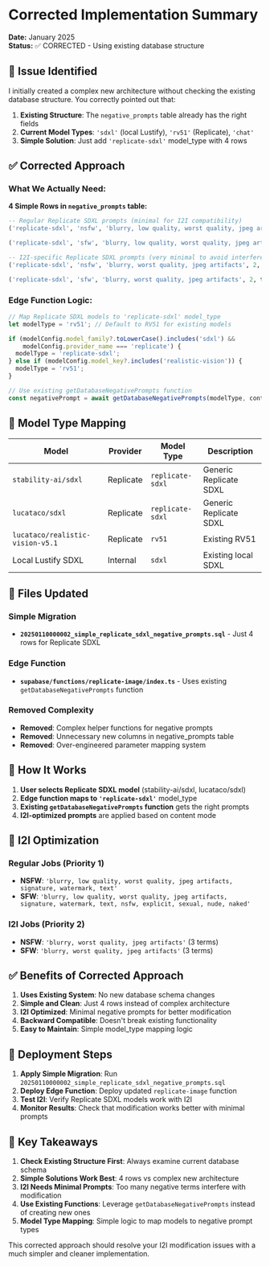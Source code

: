 # Corrected Implementation Summary

**Date:** January 2025  
**Status:** ✅ CORRECTED - Using existing database structure

## **🚨 Issue Identified**

I initially created a complex new architecture without checking the existing database structure. You correctly pointed out that:

1. **Existing Structure**: The `negative_prompts` table already has the right fields
2. **Current Model Types**: `'sdxl'` (local Lustify), `'rv51'` (Replicate), `'chat'`
3. **Simple Solution**: Just add `'replicate-sdxl'` model_type with 4 rows

## **✅ Corrected Approach**

### **What We Actually Need:**

**4 Simple Rows in `negative_prompts` table:**
```sql
-- Regular Replicate SDXL prompts (minimal for I2I compatibility)
('replicate-sdxl', 'nsfw', 'blurry, low quality, worst quality, jpeg artifacts, signature, watermark, text', 1, true, 'Minimal quality control for Replicate SDXL NSFW - optimized for I2I compatibility'),

('replicate-sdxl', 'sfw', 'blurry, low quality, worst quality, jpeg artifacts, signature, watermark, text, nsfw, explicit, sexual, nude, naked', 1, true, 'Minimal quality control for Replicate SDXL SFW - optimized for I2I compatibility'),

-- I2I-specific Replicate SDXL prompts (very minimal to avoid interference)
('replicate-sdxl', 'nsfw', 'blurry, worst quality, jpeg artifacts', 2, true, 'Minimal I2I prompts for Replicate SDXL NSFW - prevents modification interference'),

('replicate-sdxl', 'sfw', 'blurry, worst quality, jpeg artifacts', 2, true, 'Minimal I2I prompts for Replicate SDXL SFW - prevents modification interference');
```

### **Edge Function Logic:**
```typescript
// Map Replicate SDXL models to 'replicate-sdxl' model_type
let modelType = 'rv51'; // Default to RV51 for existing models

if (modelConfig.model_family?.toLowerCase().includes('sdxl') && 
    modelConfig.provider_name === 'replicate') {
  modelType = 'replicate-sdxl';
} else if (modelConfig.model_key?.includes('realistic-vision')) {
  modelType = 'rv51';
}

// Use existing getDatabaseNegativePrompts function
const negativePrompt = await getDatabaseNegativePrompts(modelType, contentMode || 'nsfw');
```

## **🎯 Model Type Mapping**

| Model | Provider | Model Type | Description |
|-------|----------|------------|-------------|
| `stability-ai/sdxl` | Replicate | `replicate-sdxl` | Generic Replicate SDXL |
| `lucataco/sdxl` | Replicate | `replicate-sdxl` | Generic Replicate SDXL |
| `lucataco/realistic-vision-v5.1` | Replicate | `rv51` | Existing RV51 |
| Local Lustify SDXL | Internal | `sdxl` | Existing local SDXL |

## **📁 Files Updated**

### **Simple Migration**
- **`20250110000002_simple_replicate_sdxl_negative_prompts.sql`** - Just 4 rows for Replicate SDXL

### **Edge Function**
- **`supabase/functions/replicate-image/index.ts`** - Uses existing `getDatabaseNegativePrompts` function

### **Removed Complexity**
- **Removed**: Complex helper functions for negative prompts
- **Removed**: Unnecessary new columns in negative_prompts table
- **Removed**: Over-engineered parameter mapping system

## **🔧 How It Works**

1. **User selects Replicate SDXL model** (stability-ai/sdxl, lucataco/sdxl)
2. **Edge function maps to `'replicate-sdxl'`** model_type
3. **Existing `getDatabaseNegativePrompts` function** gets the right prompts
4. **I2I-optimized prompts** are applied based on content mode

## **🎯 I2I Optimization**

### **Regular Jobs (Priority 1)**
- **NSFW**: `'blurry, low quality, worst quality, jpeg artifacts, signature, watermark, text'`
- **SFW**: `'blurry, low quality, worst quality, jpeg artifacts, signature, watermark, text, nsfw, explicit, sexual, nude, naked'`

### **I2I Jobs (Priority 2)**
- **NSFW**: `'blurry, worst quality, jpeg artifacts'` (3 terms)
- **SFW**: `'blurry, worst quality, jpeg artifacts'` (3 terms)

## **✅ Benefits of Corrected Approach**

1. **Uses Existing System**: No new database schema changes
2. **Simple and Clean**: Just 4 rows instead of complex architecture
3. **I2I Optimized**: Minimal negative prompts for better modification
4. **Backward Compatible**: Doesn't break existing functionality
5. **Easy to Maintain**: Simple model_type mapping logic

## **🚀 Deployment Steps**

1. **Apply Simple Migration**: Run `20250110000002_simple_replicate_sdxl_negative_prompts.sql`
2. **Deploy Edge Function**: Deploy updated `replicate-image` function
3. **Test I2I**: Verify Replicate SDXL models work with I2I
4. **Monitor Results**: Check that modification works better with minimal prompts

## **📝 Key Takeaways**

1. **Check Existing Structure First**: Always examine current database schema
2. **Simple Solutions Work Best**: 4 rows vs complex new architecture
3. **I2I Needs Minimal Prompts**: Too many negative terms interfere with modification
4. **Use Existing Functions**: Leverage `getDatabaseNegativePrompts` instead of creating new ones
5. **Model Type Mapping**: Simple logic to map models to negative prompt types

This corrected approach should resolve your I2I modification issues with a much simpler and cleaner implementation.
